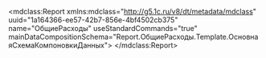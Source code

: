 <?xml version="1.0" encoding="UTF-8"?>
<mdclass:Report xmlns:mdclass="http://g5.1c.ru/v8/dt/metadata/mdclass" uuid="1a164366-ee57-42b7-856e-4bf4502cb375" name="ОбщиеРасходы" useStandardCommands="true" mainDataCompositionSchema="Report.ОбщиеРасходы.Template.ОсновнаяСхемаКомпоновкиДанных">
  <synonym key="ru" value="Общие расходы"/>
  <producedTypes>
    <objectType typeId="a4de4372-0b48-4cd2-ab93-9aca5230b529" valueTypeId="a27bcf77-df49-410b-8b6d-6f844a5c2e1a"/>
    <managerType typeId="bfa34518-e15d-4760-b70e-35f1b3400d17" valueTypeId="35e332cb-ac77-46e0-91f3-4cdc0580ea38"/>
  </producedTypes>
  <templates uuid="6886536e-a261-4f5c-bc08-4c130a63ebca" name="ОсновнаяСхемаКомпоновкиДанных" templateType="DataCompositionSchema">
    <synonym key="ru" value="Основная схема компоновки данных"/>
  </templates>
</mdclass:Report>
